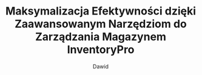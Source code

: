 ---
title: "Maksymalizacja Efektywności dzięki Zaawansowanym Narzędziom do Zarządzania Magazynem InventoryPro"
description: "Innowacyjne zarządzanie magazynem z precyzyjnymi narzędziami i wsparciem"
author: "Dawid"
authorImage: "@/images/blog/jacob.avif"
authorImageAlt: "Opis Avatara"
pubDate: 2024-02-06
cardImage: "@/images/blog/post-1.avif"
cardImageAlt: "Widok z góry na układ narzędzi mechanicznych"
readTime: 4
tags: ["narzędzia", "magazynowanie", "przepływ pracy"]
contents: [
        "W dzisiejszej dynamicznej branży magazynowej, efektywność jest kluczem do sukcesu. W InventoryPro rozumiemy znaczenie optymalizacji przepływu pracy w magazynie, aby spełnić terminy i utrzymać budżet. Dlatego z radością prezentujemy nasze najnowocześniejsze narzędzia, które wzmocnią Twoje projekty jak nigdy dotąd.",
        "Nasza gama narzędzi do zarządzania magazynem łączy precyzyjną inżynierię z projektowaniem skoncentrowanym na użytkowniku, zapewniając maksymalną produktywność na każdym stanowisku pracy. Od zaawansowanych rozwiązań do zarządzania zapasami po inteligentne systemy lokalizacji, narzędzia InventoryPro są zbudowane, aby wytrzymać rygory pracy magazynowej, jednocześnie usprawniając Twoje operacje.",
        "Jednym z naszych wyróżniających się produktów są intuicyjne pulpity nawigacyjne, które dostarczają w czasie rzeczywistym wglądu w postęp projektów, alokację zasobów i więcej. Dzięki przyjaznym dla użytkownika interfejsom, nawigacja i nadzór nad projektami nigdy nie były prostsze.",
        "Ale efektywność to nie tylko narzędzia, których używasz — to także wsparcie, które otrzymujesz. Dlatego InventoryPro oferuje kompleksową dokumentację i eksperckie wskazówki na każdym kroku. Nasze dedykowane zespoły są zaangażowane w Twój sukces, oferując spersonalizowaną pomoc, abyś mógł w pełni wykorzystać nasze produkty.",
        "Dołącz do licznych liderów branży, którzy już doświadczyli różnicy, jaką mogą wprowadzić narzędzia InventoryPro. Z naszymi zaawansowanymi rozwiązaniami możesz przyspieszyć swoje projekty ku sukcesowi i wyprzedzić konkurencję."
]
---